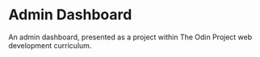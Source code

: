 # Admin Dashboard

An admin dashboard, presented as a project within The Odin Project web development curriculum.
